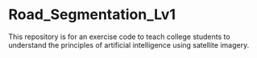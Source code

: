 # Road_Segmentation_Lv1
This repository is for an exercise code to teach college students to understand the principles of artificial intelligence using satellite imagery.
